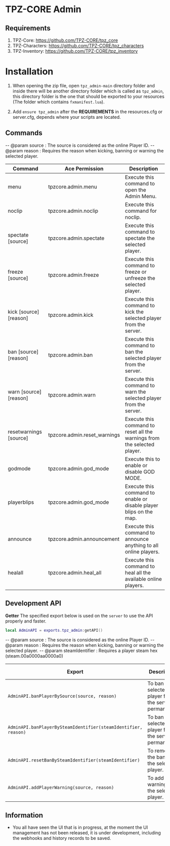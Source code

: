 # TPZ-CORE Admin

## Requirements

1. TPZ-Core: https://github.com/TPZ-CORE/tpz_core
2. TPZ-Characters: https://github.com/TPZ-CORE/tpz_characters
3. TPZ-Inventory: https://github.com/TPZ-CORE/tpz_inventory

# Installation

1. When opening the zip file, open `tpz_admin-main` directory folder and inside there will be another directory folder which is called as `tpz_admin`, this directory folder is the one that should be exported to your resources (The folder which contains `fxmanifest.lua`).

2. Add `ensure tpz_admin` after the **REQUIREMENTS** in the resources.cfg or server.cfg, depends where your scripts are located.

## Commands 

-- @param source : The source is considered as the online Player ID.
-- @param reason : Requires the reason when kicking, banning or warning the selected player.

| Command                  | Ace Permission                     | Description                                                              |
|--------------------------|------------------------------------|--------------------------------------------------------------------------|
| menu                     | tpzcore.admin.menu                 | Execute this command to open the Admin Menu.                             |
| noclip                   | tpzcore.admin.noclip               | Execute this command for noclip.                                         |
| spectate [source]        | tpzcore.admin.spectate             | Execute this command to spectate the selected player.                    |
| freeze [source]          | tpzcore.admin.freeze               | Execute this command to freeze or unfreeze the selected player.          |
| kick [source] [reason]   | tpzcore.admin.kick                 | Execute this command to kick the selected player from the server.        |
| ban [source] [reason]    | tpzcore.admin.ban                  | Execute this command to ban the selected player from the server.         |
| warn [source] [reason]   | tpzcore.admin.warn                 | Execute this command to warn the selected player from the server.        |
| resetwarnings [source]   | tpzcore.admin.reset_warnings       | Execute this command to reset all the warnings from the selected player. |
| godmode                  | tpzcore.admin.god_mode             | Execute this to enable or disable GOD MODE.                              |
| playerblips              | tpzcore.admin.god_mode             | Execute this command to enable or disable player blips on the map.       |
| announce                 | tpzcore.admin.announcement         | Execute this command to announce anything to all online players.         |
| healall                  | tpzcore.admin.heal_all             | Execute this command to heal all the available online players.           |


## Development API

**Getter**
The specified export below is used on the `server` to use the API properly and faster.

```lua
local AdminAPI = exports.tpz_admin:getAPI()
```

-- @param source          : The source is considered as the online Player ID.
-- @param reason          : Requires the reason when kicking, banning or warning the selected player.
-- @param steamIdentifier : Requires a player steam hex (steam.00a0000aa0000a0)

| Export                                                                    | Description                                                 | Returned Type |
|---------------------------------------------------------------------------|-------------------------------------------------------------|---------------|
| `AdminAPI.banPlayerBySource(source, reason)`                              | To ban the selected player from the server permanently.     | N/A           |
| `AdminAPI.banPlayerBySteamIdentifier(steamIdentifier, reason)`            | To ban the selected player from the server permanently.     | N/A           |
| `AdminAPI.resetBanBySteamIdentifier(steamIdentifier)`                     | To remove the ban from the selected player.                 | N/A           |
| `AdminAPI.addPlayerWarning(source, reason)`                               | To add a warning on the selected player.                    | Boolean       |

## Information

- You all have seen the UI that is in progress, at the moment the UI management has not been released, it is under development, including the webhooks and history records to be saved.
